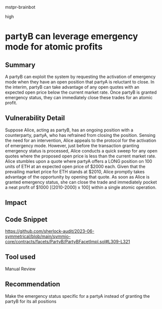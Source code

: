 mstpr-brainbot

high

# partyB can leverage emergency mode for atomic profits

## Summary
A partyB can exploit the system by requesting the activation of emergency mode when they have an open position that partyA is reluctant to close. In the interim, partyB can take advantage of any open quotes with an expected open price below the current market rate. Once partyB is granted emergency status, they can immediately close these trades for an atomic profit.
## Vulnerability Detail
Suppose Alice, acting as partyB, has an ongoing position with a counterparty, partyA, who has refrained from closing the position. Sensing the need for an intervention, Alice appeals to the protocol for the activation of emergency mode. However, just before the transaction granting emergency status is processed, Alice conducts a quick sweep for any open quotes where the proposed open price is less than the current market rate. Alice stumbles upon a quote where partyA offers a LONG position on 100 units of ETH at an expected open price of $2000 each. Given that the prevailing market price for ETH stands at $2010, Alice promptly takes advantage of the opportunity by opening that quote. As soon as Alice is granted emergency status, she can close the trade and immediately pocket a neat profit of $1000 [(2010-2000) x 100] within a single atomic operation.
## Impact

## Code Snippet
https://github.com/sherlock-audit/2023-06-symmetrical/blob/main/symmio-core/contracts/facets/PartyB/PartyBFacetImpl.sol#L309-L321
## Tool used

Manual Review

## Recommendation
Make the emergency status specific for a partyA instead of granting the partyB for its all positions